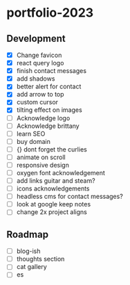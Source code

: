 # portfolio-2023

## Development

-   [x] Change favicon
-   [x] react query logo
-   [x] finish contact messages
-   [x] add shadows
-   [x] better alert for contact
-   [x] add arrow to top
-   [x] custom cursor
-   [x] tilting effect on images
-   [ ] Acknowledge logo
-   [ ] Acknowledge brittany
-   [ ] learn SEO
-   [ ] buy domain
-   [ ] {} dont forget the curlies
-   [ ] animate on scroll
-   [ ] responsive design
-   [ ] oxygen font acknowledgement
-   [ ] add links guitar and steam?
-   [ ] icons acknowledgements
-   [ ] headless cms for contact messages?
-   [ ] look at google keep notes
-   [ ] change 2x project aligns

## Roadmap

-   [ ] blog-ish
-   [ ] thoughts section
-   [ ] cat gallery
-   [ ] es
